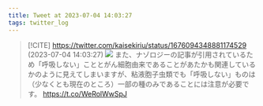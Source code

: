 ```yaml
---
title: Tweet at 2023-07-04 14:03:27
tags: twitter_log
---
```


> [!CITE] https://twitter.com/kaisekiriu/status/1676094348881174529 (2023-07-04 14:03:27)
> ![](https://twitter.com/kaisekiriu/status/1676094348881174529)
> また、ナゾロジーの記事が引用されているため「呼吸しない」こととがん細胞由来であることがあたかも関連しているかのように見えてしまいますが、粘液胞子虫類でも「呼吸しない」ものは（少なくとも現在のところ）一部の種のみであることには注意が必要です。
> https://t.co/WeRolWwSpJ
